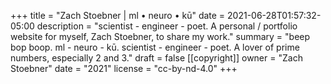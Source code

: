 +++
title = "Zach Stoebner | ml • neuro • kū"
date = 2021-06-28T01:57:32-05:00
description = "scientist - engineer - poet. A personal / portfolio website for myself, Zach Stoebner, to share my work."
summary = "beep bop boop. ml - neuro - kū. scientist - engineer - poet. A lover of prime numbers, especially 2 and 3."
draft = false
[[copyright]]
  owner = "Zach Stoebner"
  date = "2021"
  license = "cc-by-nd-4.0"
+++
